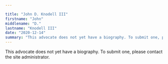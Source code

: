 ```yaml
---

title: "John D. Knodell III"
firstname: "John"
middlename: "D."
lastname: "Knodell III"
date: "2020-12-14"
summary: "This advocate does not yet have a biography. To submit one, please contact the site administrator."
---
```

This advocate does not yet have a biography. To submit one, please contact the site administrator.

